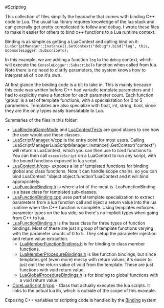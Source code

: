 #Scripting 

This collection of files simplify the headache that comes with binding C++ code to Lua.  The usual lua library requires knowledge of the lua stack and can generally get pretty complicated to follow and debug.  I wrote these files to make it easier for others to bind c++ functions to a Lua runtime context.

Binding is as simple as getting a LuaContext and calling bind on it:
`LuaScriptManager::Instance().GetContext("debug").bind("log", this, &ConsoleLogger::SubscribeTo);`

In this example, we are adding a function `log` to the `debug` context, which will execute the `ConsoleLogger::SubscribeTo` function when called from lua.  Note there is no need to clarify parameters, the system knows how to interpret all of it on it's own.

At first glance the binding code is a bit to take in.  This is mainly because this code was written before C++ had variadic template parameters and I had to explicitly make a function for each parameter count.  Each function 'group' is a set of template functions, with a specialization for 0 to 5 parameters.  Templates are also specialize with float, int, string, bool, since they are the only types easily translatable to Lua.

Summaries of the files in this folder: 

* [LuaBindingGameMode](LuaBindingGameMode.cpp) and [LuaContextTests](LuaContextTests.cpp) are good places to see how the user would use these classes.
* [LuaScriptManager.h](LuaScriptManager.h)/[cpp](LuaScriptManager.cpp) is the entry point for most users.  Calling LuaScriptManagerLuaScriptManager::Instance().GetContext("context") will return a LuaContext, which you can then use to bind functions to.  You can then call `executeScript` on a LuaContext to run any script, with the bound functions exposed to lua script.
* [LuaContext.h](LuaContext.h)/[cpp](LuaContext.cpp)- exposes a lot of templated functions for binding global and class functions.  Note it can handle scope chains, so you can bind LuaContext "object.object.function"LuaContext  and it will bind appropriately.
* [LuaFunctionBinding.h](LuaFunctionBinding.h) is where a lot of the meat is.  LuaFunctionBinding is a base class for templated sub-classes.
* [LuaFunctionBinding.cpp](LuaFunctionBinding.cpp) uses partial template specialization to extract parameters from a lua function call and inject a return value into the lua runtime when the C++ function is complete.  Using templates enforces parameter types on the lua side, so there's no implicit types when going from C++ to lua.
* [LuaFunctionBinding.h](LuaFunctionBinding.h) is the base class for three types of function bindings.  Most of these are just a group of template functions varying with the parameter counts of 0 to 5.  They setup the parameter injection and return value extraction.
  * [LuaMemberFunctionBindings.h](LuaMemberFunctionBindings.h) is for binding to class member functions.
  * [LuaMemberProcedureBindings.h](LuaMemberProcedureBindings.h) is like function bindings, but since templates get (even more) messy with return values, it's easier to just omit the return value of void from the template.  These are just functions with void return value.
  * [LuaGlobalProcedureBindings.h](LuaGlobalProcedureBindings.h) is for binding to global functions with a void return value.
* [CoreLuaScript.h](CoreLuaScript.h)/[cpp](CoreLuaScript.cpp) - Class that actually executes the lua scripts.  It links to the actual lua lib, which is outside of the scope of this example.

Exposing C++ variables to scripting code is handled by the [Binding](/Binding) system